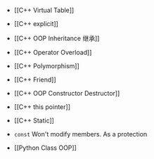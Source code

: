 - [[C++ Virtual Table]]
- [[C++ explicit]]
- [[C++ OOP Inheritance 继承]]
- [[C++ Operator Overload]]
- [[C++ Polymorphism]]
- [[C++ Friend]]
- [[C++ OOP Constructor Destructor]]
- [[C++ this pointer]]
- [[C++ Static]]

- `const` 
Won't modify members. As a protection


- [[Python Class OOP]]